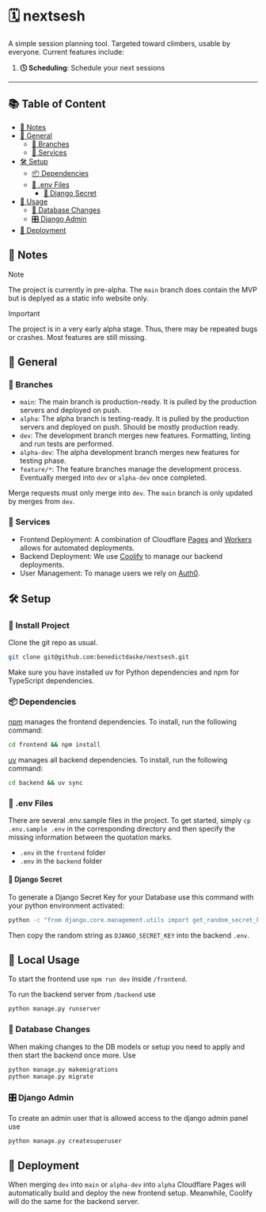 # 🗓️ nextsesh

A simple session planning tool. Targeted toward climbers, usable by everyone.
Current features include:

1. **🕓 Scheduling**: Schedule your next sessions

---


## 📚 Table of Content

- [📌 Notes](#-notes)
- [📎 General](#-setup)
  - [🌿 Branches](#-branches)
  - [🧰 Services](#-services)
- [🛠 Setup](#-setup)
  - [📦 Dependencies](#-dependencies)
  - [📄 .env Files](#env-files)
    - [🔑 Django Secret](#-django-secret)
  <!-- - [🔄 CI/CD](#-ci/cd) -->
- [📝 Usage](#-local-usage)
  - [🔧 Database Changes](#-database-changes)
  - [🎛️ Django Admin](#-django-admin)
- [🚀 Deployment](#-deployment)


## 📌 Notes

> [!NOTE]
> 
> The project is currently in pre-alpha.
> The `main` branch does contain the MVP but is deplyed as a static info website only.

> [!IMPORTANT]
>
> The project is in a very early alpha stage.
> Thus, there may be repeated bugs or crashes.
> Most features are still missing.


## 📎 General

### 🌿 Branches

- `main`: The main branch is production-ready. It is pulled by the production servers and deployed on push.
- `alpha`: The alpha branch is testing-ready. It is pulled by the production servers and deployed on push. Should be mostly production ready.
- `dev`: The development branch merges new features. Formatting, linting and run tests are performed.
- `alpha-dev`: The alpha development branch merges new features for testing phase.
- `feature/*`: The feature branches manage the development process. Eventually merged into `dev` or `alpha-dev` once completed.

Merge requests must only merge into `dev`. The `main` branch is only updated by merges from `dev`.

### 🧰 Services

- Frontend Deployment: A combination of Cloudflare [Pages](https://pages.cloudflare.com/) and [Workers](https://workers.cloudflare.com/) allows for automated deployments.
- Backend Deployment: We use [Coolify](https://coolify.io/) to manage our backend deployments.
- User Management: To manage users we rely on [Auth0](https://auth0.com/).


## 🛠 Setup

### 💾 Install Project
Clone the git repo as usual.

```bash
git clone git@github.com:benedictdaske/nextsesh.git
```

Make sure you have installed uv for Python dependencies and npm for TypeScript dependencies.

### 📦 Dependencies
[npm](https://github.com/npm) manages the frontend dependencies. To install, run the following command:

```bash
cd frontend && npm install
```

[uv](https://github.com/astral-sh/uv) manages all backend dependencies. To install, run the following command:

```bash
cd backend && uv sync
```

### 📄 .env Files 

There are several .env.sample files in the project. 
To get started, simply `cp .env.sample .env` in the corresponding directory and then specify the missing information between the quotation marks.

- `.env` in the `frontend` folder
- `.env` in the `backend` folder

#### 🔑 Django Secret

To generate a Django Secret Key for your Database use this command with your python environment activated:

```bash
python -c "from django.core.management.utils import get_random_secret_key; print(get_random_secret_key())"
```

Then copy the random string as `DJANGO_SECRET_KEY` into the backend `.env`.

<!-- ### 🪝 Pre-commit hooks

We use pre-commit to ensure the code quality locally. The package pre-commit will be installed with poetry's dev dependencies. To install the pre-commit hooks, run the following command:

```bash
poetry run pre-commit install
```

### 🔄 CI/CD

We use GitHub Actions for CI/CD. The pipeline is defined in `.github/workflows/python-ci.yml`. It checks the code formatting with `black`, the import order using `isort` and lints it with `flake8`. If the Pipeline fails, please manually run `black .`, `isort .` and `flake8` to see the errors and fix them locally. We recommend using black and isort on save, so you don't have to worry about it.
Another option is to set up the pre-commit hook, which will run the checks before every commit. -->


## 📝 Local Usage

To start the frontend use `npm run dev` inside `/frontend`.

To run the backend server from `/backend` use

```bash
python manage.py runserver
```

### 🔧 Database Changes

When making changes to the DB models or setup you need to apply and then start the backend once more. Use

```bash
python manage.py makemigrations
python manage.py migrate
```

### 🎛️ Django Admin

To create an admin user that is allowed access to the django admin panel use

```bash
python manage.py createsuperuser
```


## 🚀 Deployment

When merging `dev` into `main` or `alpha-dev` into `alpha` Cloudflare Pages will automatically build and deploy the new frontend setup. Meanwhile, Coolify will do the same for the backend server. 
 
